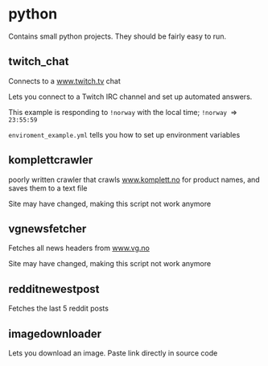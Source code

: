 # python
Contains small python projects. They should be fairly easy to run.

## twitch_chat
Connects to a www.twitch.tv chat

Lets you connect to a Twitch IRC channel and set up automated answers.

This example is responding to ```!norway``` with the local time;
```!norway ```=> ```23:55:59```

```enviroment_example.yml``` tells you how to set up environment variables

## komplettcrawler
poorly written crawler that crawls www.komplett.no for product names, and saves them to a text file

Site may have changed, making this script not work anymore

## vgnewsfetcher
Fetches all news headers from www.vg.no

Site may have changed, making this script not work anymore

## redditnewestpost
Fetches the last 5 reddit posts

## imagedownloader
Lets you download an image. Paste link directly in source code



